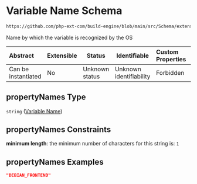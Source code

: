 # Variable Name Schema

```txt
https://github.com/php-ext-com/build-engine/blob/main/src/Schema/extension.json#/properties/deps/patternProperties/[a-z]+/properties/env/propertyNames
```

Name by which the variable is recognized by the OS


| Abstract            | Extensible | Status         | Identifiable            | Custom Properties | Additional Properties | Access Restrictions | Defined In                                                                     |
| :------------------ | ---------- | -------------- | ----------------------- | :---------------- | --------------------- | ------------------- | ------------------------------------------------------------------------------ |
| Can be instantiated | No         | Unknown status | Unknown identifiability | Forbidden         | Allowed               | none                | [extension.schema.json\*](../out/extension.schema.json "open original schema") |

## propertyNames Type

`string` ([Variable Name](extension-properties-dependencies-patternproperties-os-dependency-definition-properties-environment-variables-variable-name.md))

## propertyNames Constraints

**minimum length**: the minimum number of characters for this string is: `1`

## propertyNames Examples

```json
"DEBIAN_FRONTEND"
```
